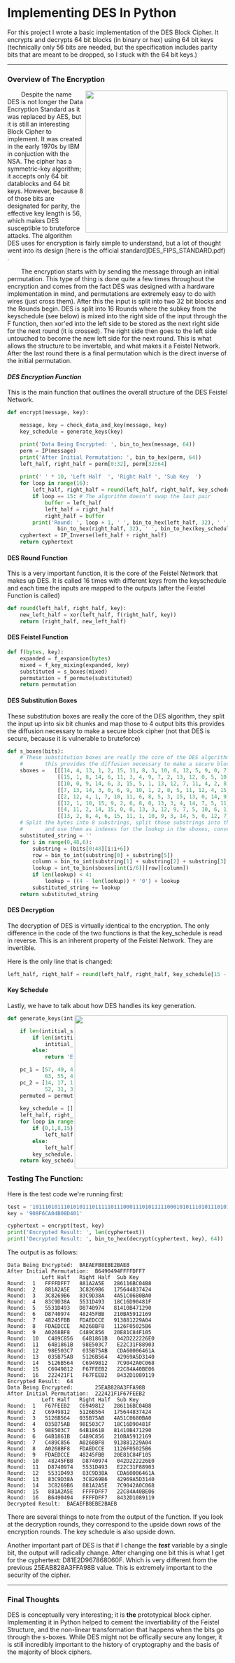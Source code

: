 # Implementing DES In Python
For this project I wrote a basic implementation of the DES Block Cipher. It encrypts and decrypts 64 bit blocks (in binary or hex) using 64 bit keys (technically only 56 bits are needed, but the specification includes parity bits that are meant to be dropped, so I stuck with the 64 bit keys.)

---
### Overview of The Encryption   

<img src="FIPS_.png" width=325 align=right>
&nbsp;&nbsp;&nbsp;&nbsp;&nbsp;&nbsp;&nbsp;&nbsp;Despite the name DES is not longer the Data Encryption Standard as it was replaced by AES, but it is still an interesting Block Cipher to implement. It was created in the early 1970s by IBM in conjuction with the NSA. The cipher has a symmetric-key algorithm; it accepts only 64 bit datablocks and 64 bit keys. However, because 8 of those bits are designated for parity, the effective key length is 56, which makes DES susceptible to bruteforce attacks. The algorithm DES uses for encryption is fairly simple to understand, but a lot of thought went into its design [here is the official standard]DES_FIPS_STANDARD.pdf) . 

&nbsp;&nbsp;&nbsp;&nbsp;&nbsp;&nbsp;&nbsp;&nbsp;The encryption starts with by sending the message through an initial permutation. This type of thing is done quite a few times throughout the encryption and comes from the fact DES was designed with a hardware implementation in mind, and permutations are extremely easy to do with wires (just cross them). After this the input is split into two 32 bit blocks and the Rounds begin. DES is split into 16 Rounds where the subkey from the keyschedule (see below) is mixed into the right side of the input through the F function, then xor'ed into the left side to be stored as the next right side for the next round (it is crossed). The right side then goes to the left side untouched to become the new left side for the next round. This is what allows the structure to be invertable, and what makes it a Feistel Network. After the last round there is a final permutation which is the direct inverse of the initial permutation.


#### *DES Encryption Function*
This is the main function that outlines the overall structure of the DES Feistel Network. 



```python
def encrypt(message, key):

    message, key = check_data_and_key(message, key)
    key_schedule = generate_keys(key)

    print('Data Being Encrypted: ', bin_to_hex(message, 64))
    perm = IP(message)
    print('After Initial Permutation: ', bin_to_hex(perm, 64))
    left_half, right_half = perm[0:32], perm[32:64]
    
    print(' ' * 10, 'Left Half  ', 'Right Half ', 'Sub Key  ')
    for loop in range(16):
        left_half, right_half = round(left_half, right_half, key_schedule[loop])
        if loop == 15: # The algorithm doesn't swap the last pair
            buffer = left_half
            left_half = right_half
            right_half = buffer
        print('Round: ', loop + 1, ' ', bin_to_hex(left_half, 32), ' ',
                bin_to_hex(right_half, 32), ' ', bin_to_hex(key_schedule[loop], 48))
    cyphertext = IP_Inverse(left_half + right_half)
    return cyphertext
```
#### DES Round Function
This is a very important function, it is the core of the Feistel Network that makes up DES. It is called 16 times with different keys from the keyschedule and each time the inputs are mapped to the outputs (after the Feistel Function is called)

```python
def round(left_half, right_half, key):
    new_left_half = xor(left_half, f(right_half, key))
    return (right_half, new_left_half)
```

#### DES Feistel Function

```python
def f(bytes, key):
    expanded = f_expansion(bytes)
    mixed = f_key_mixing(expanded, key)
    substituted = s_boxes(mixed)
    permutation = f_permute(substituted)
    return permutation
```

#### DES Substitution Boxes
These substitution boxes are really the core of the DES algorithm, they split the input up into six bit chunks and map those to 4 output bits this provides the diffusion necessary to make a secure block cipher (not that DES is secure, because it is vulnerable to bruteforce)
```python
def s_boxes(bits):
    # These substitution boxes are really the core of the DES algorithm, they take six input bits and maps it to 4 output bits
    #       this provides the diffusion necessary to make a secure block cipher (not that DES is secure, because it is not)
    sboxes =   [[[14, 4, 13, 1, 2, 15, 11, 8, 3, 10, 6, 12, 5, 9, 0, 7], [0, 15, 7, 4, 14, 2, 13, 1, 10, 6, 12, 11, 9, 5, 3, 8], [4, 1, 14, 8, 13, 6, 2, 11, 15, 12, 9, 7, 3, 10, 5, 0], [15, 12, 8, 2, 4, 9, 1, 7, 5, 11, 3, 14, 10, 0, 6, 13 ]],       
                [[15, 1, 8, 14, 6, 11, 3, 4, 9, 7, 2, 13, 12, 0, 5, 10], [3, 13, 4, 7, 15, 2, 8, 14, 12, 0, 1, 10, 6, 9, 11, 5], [0, 14, 7, 11, 10, 4, 13, 1, 5, 8, 12, 6, 9, 3, 2, 15], [13, 8, 10, 1, 3, 15, 4, 2, 11, 6, 7, 12, 0, 5, 14, 9 ]],
                [[10, 0, 9, 14, 6, 3, 15, 5, 1, 13, 12, 7, 11, 4, 2, 8], [13, 7, 0, 9, 3, 4, 6, 10, 2, 8, 5, 14, 12, 11, 15, 1], [13, 6, 4, 9, 8, 15, 3, 0, 11, 1, 2, 12, 5, 10, 14, 7], [1, 10, 13, 0, 6, 9, 8, 7, 4, 15, 14, 3, 11, 5, 2, 12 ]],
                [[7, 13, 14, 3, 0, 6, 9, 10, 1, 2, 8, 5, 11, 12, 4, 15], [13, 8, 11, 5, 6, 15, 0, 3, 4, 7, 2, 12, 1, 10, 14, 9], [10, 6, 9, 0, 12, 11, 7, 13, 15, 1, 3, 14, 5, 2, 8, 4], [3, 15, 0, 6, 10, 1, 13, 8, 9, 4, 5, 11, 12, 7, 2, 14 ]],
                [[2, 12, 4, 1, 7, 10, 11, 6, 8, 5, 3, 15, 13, 0, 14, 9], [14, 11, 2, 12, 4, 7, 13, 1, 5, 0, 15, 10, 3, 9, 8, 6], [4, 2, 1, 11, 10, 13, 7, 8, 15, 9, 12, 5, 6, 3, 0, 14], [11, 8, 12, 7, 1, 14, 2, 13, 6, 15, 0, 9, 10, 4, 5, 3 ]],
                [[12, 1, 10, 15, 9, 2, 6, 8, 0, 13, 3, 4, 14, 7, 5, 11], [10, 15, 4, 2, 7, 12, 9, 5, 6, 1, 13, 14, 0, 11, 3, 8], [9, 14, 15, 5, 2, 8, 12, 3, 7, 0, 4, 10, 1, 13, 11, 6], [4, 3, 2, 12, 9, 5, 15, 10, 11, 14, 1, 7, 6, 0, 8, 13 ]],
                [[4, 11, 2, 14, 15, 0, 8, 13, 3, 12, 9, 7, 5, 10, 6, 1], [13, 0, 11, 7, 4, 9, 1, 10, 14, 3, 5, 12, 2, 15, 8, 6], [1, 4, 11, 13, 12, 3, 7, 14, 10, 15, 6, 8, 0, 5, 9, 2], [6, 11, 13, 8, 1, 4, 10, 7, 9, 5, 0, 15, 14, 2, 3, 12 ]],
                [[13, 2, 8, 4, 6, 15, 11, 1, 10, 9, 3, 14, 5, 0, 12, 7], [1, 15, 13, 8, 10, 3, 7, 4, 12, 5, 6, 11, 0, 14, 9, 2], [7, 11, 4, 1, 9, 12, 14, 2, 0, 6, 10, 13, 15, 3, 5, 8], [2, 1, 14, 7, 4, 10, 8, 13, 15, 12, 9, 0, 3, 5, 6, 11 ]]]
    # Split the bytes into 8 substrings, split those substrings into the outer and inner bits, 
    #       and use them as indexes for the lookup in the sboxes, convert to binary and pad zeros if necessary
    substituted_string = ''
    for i in range(0,48,6):
        substring = (bits[0:48][i:i+6])
        row = bin_to_int(substring[0] + substring[5])
        column = bin_to_int(substring[1] + substring[2] + substring[3] + substring[4])
        lookup = int_to_bin(sboxes[int(i/6)][row][column])
        if len(lookup) < 4:
            lookup = ((4 - len(lookup)) * '0') + lookup
        substituted_string += lookup
    return substituted_string
```

#### DES Decryption
The decryption of DES is virtually identical to the encryption. The only difference in the code of the two functions is that the key_schedule is read in reverse. This is an inherent property of the Feistel Network. They are invertible. 

Here is the only line that is changed:
```python
left_half, right_half = round(left_half, right_half, key_schedule[15 - loop])
```

#### Key Schedule
Lastly, we have to talk about how DES handles its key generation. 

<img src="key_schedule.png" width=350 align=right>

```python
def generate_keys(intitial_state):

    if len(intitial_state) != 64:
        if len(intitial_state) == 16:
            intitial_state = hex_to_binary(intitial_state, 16)
        else:
            return 'ERROR MESSAGE NOT PROPER SIZE'

    pc_1 = [57, 49, 41, 33, 25, 17, 9, 1, 58, 50, 42, 34, 26, 18, 10, 2, 59, 51, 43, 35, 27, 19, 11, 3, 60, 52, 44, 36, 
            63, 55, 47, 39, 31, 23, 15, 7, 62, 54, 46, 38, 30, 22, 14, 6, 61, 53, 45, 37, 29, 21, 13, 5, 28, 20, 12, 4]
    pc_2 = [14, 17, 11, 24, 1, 5, 3, 28, 15, 6, 21, 10, 23, 19, 12, 4, 26, 8, 16, 7, 27, 20, 13, 2, 41, 
            52, 31, 37, 47, 55, 30, 40, 51, 45, 33, 48, 44, 49, 39, 56, 34, 53, 46, 42, 50, 36, 29, 32 ]
    permuted = permute(intitial_state, pc_1, 56)
    
    key_schedule = []
    left_half, right_half = permuted[0:28], permuted[28:56]
    for loop in range(16):
        if {0,1,8,15}.__contains__(loop):
            left_half, right_half = shifted(left_half, 1), shifted(right_half, 1)
        else:
            left_half, right_half = shifted(left_half, 2), shifted(right_half, 2)
        key_schedule.append(permute((left_half + right_half), pc_2, 48))
    return key_schedule
```

### Testing The Function:
Here is the test code we're running first:
```python
test = '1011101011101010111011111011100011101011111000101011101011101011'   
key = '908F6CA04B08D401'

cyphertext = encrypt(test, key)
print('Encrypted Result: ', len(cyphertext))
print('Decrypted Result: ', bin_to_hex(decrypt(cyphertext, key), 64))
```
The output is as follows:
```
Data Being Encrypted:  BAEAEFB8EBE2BAEB
After Initial Permutation:  B6490494FFFFDFF7
           Left Half   Right Half  Sub Key
Round:  1   FFFFDFF7   881A2A5E   286116BC04B8
Round:  2   881A2A5E   3C8269B6   175644837424
Round:  3   3C8269B6   83C9D38A   4A51C0680BA0
Round:  4   83C9D38A   5531D493   18C16D90481F
Round:  5   5531D493   D8740974   81410B471290
Round:  6   D8740974   48245FBB   210BA5912169
Round:  7   48245FBB   FDAEDCCE   913881229A04
Round:  8   FDAEDCCE   A0268BF8   1126F05025B6
Round:  9   A0268BF8   C489C856   20E81C84F105
Round:  10   C489C856   64B1861B   042D222226E0
Round:  11   64B1861B   98E503C7   E22C31F88903
Round:  12   98E503C7   035B75AB   CDA60006461A
Round:  13   035B75AB   5126B564   42969A5D3140
Round:  14   5126B564   C6949812   7C9042A0C068
Round:  15   C6949812   F67FEEB2   22C84A40BE06
Round:  16   222421F1   F67FEEB2   8432D1089119
Encrypted Result:  64
Data Being Encrypted:       25EAB828A3FFA98B
After Initial Permutation:  222421F1F67FEEB2
           Left Half   Right Half  Sub Key
Round:  1   F67FEEB2   C6949812   286116BC04B8
Round:  2   C6949812   5126B564   175644837424
Round:  3   5126B564   035B75AB   4A51C0680BA0
Round:  4   035B75AB   98E503C7   18C16D90481F
Round:  5   98E503C7   64B1861B   81410B471290
Round:  6   64B1861B   C489C856   210BA5912169
Round:  7   C489C856   A0268BF8   913881229A04
Round:  8   A0268BF8   FDAEDCCE   1126F05025B6
Round:  9   FDAEDCCE   48245FBB   20E81C84F105
Round:  10   48245FBB   D8740974   042D222226E0
Round:  11   D8740974   5531D493   E22C31F88903
Round:  12   5531D493   83C9D38A   CDA60006461A
Round:  13   83C9D38A   3C8269B6   42969A5D3140
Round:  14   3C8269B6   881A2A5E   7C9042A0C068
Round:  15   881A2A5E   FFFFDFF7   22C84A40BE06
Round:  16   B6490494   FFFFDFF7   8432D1089119
Decrypted Result:  BAEAEFB8EBE2BAEB
```
There are several things to note from the output of the function. If you look at the decryption rounds, they correspond to the upside down rows of the encryption rounds.
The key schedule is also upside down. 

Another important part of DES is that if I change the ***test*** variable by a single bit, the output will radically change. After changing one bit this is what I get for the cyphertext: D81E2D967868060F. Which is very different from the previous 25EAB828A3FFA98B value. This is extremely important to the security of the cipher. 

---
### Final Thoughts
DES is conceptually very interesting; it is **the** prototypical block cipher. Implementing it in Python helped to cement the invertiability of the Feistel Structure, and the non-linear transformation that happens when the bits go through the s-boxes. While DES might not be offically secure any longer, it is still incredibly important to the history of cryptography and the basis of the majority of block ciphers. 
